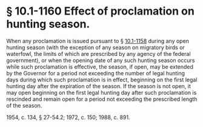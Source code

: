 # § 10.1-1160 Effect of proclamation on hunting season.

<p>When any proclamation is issued pursuant to § <a href='http://law.lis.virginia.gov/vacode/10.1-1158/'>10.1-1158</a> during any open hunting season (with the exception of any season on migratory birds or waterfowl, the limits of which are prescribed by any agency of the federal government), or when the opening date of any such hunting season occurs while such proclamation is effective, the season, if open, may be extended by the Governor for a period not exceeding the number of legal hunting days during which such proclamation is in effect, beginning on the first legal hunting day after the expiration of the season. If the season is not open, it may open beginning on the first legal hunting day after such proclamation is rescinded and remain open for a period not exceeding the prescribed length of the season.</p><p>1954, c. 134, § 27-54.2; 1972, c. 150; 1988, c. 891.</p>